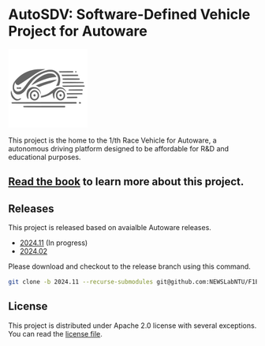 # AutoSDV: Software-Defined Vehicle Project for Autoware
![the project logo](logo/logo_gray.png)

This project is the home to the 1/th Race Vehicle for Autoware, a autonomous driving platform designed to be affordable for R&D and educational purposes.

## [Read the book](https://github.com/NEWSLabNTU/F1EIGHTH-book/blob/main/src/SUMMARY.md) to learn more about this project.

## Releases

This project is released based on avaialble Autoware releases.

- [2024.11](https://github.com/NEWSLabNTU/F1EIGHTH/tree/2024.11) (In progress)
- [2024.02](https://github.com/NEWSLabNTU/F1EIGHTH/tree/2024.02)

Please download and checkout to the release branch using this command.

```sh
git clone -b 2024.11 --recurse-submodules git@github.com:NEWSLabNTU/F1EIGHTH.git
```

## License

This project is distributed under Apache 2.0 license with several exceptions. You can read the [license file](LICENSE.txt).
